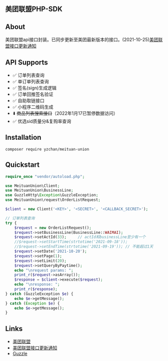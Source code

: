 美团联盟PHP-SDK
-----

## About

美团联盟api接口封装。已同步更新至美团最新版本的接口。(2021-10-25)[美团联盟接口更新通知](https://union.meituan.com/single/announcement/255)

## API Supports

- ✅ 订单列表查询
- ✅ 单订单列表查询
- ✅ 签名(sign)生成逻辑
- ✅ 订单回推签名验证
- ✅ 自助取链接口
- ✅ 小程序二维码生成
- ⬇️ ~~商品列表搜索接口~~（2022年1月17已暂停数据访问）
- ✅️ 优选sid质量分&复购率查询

## Installation

```shell
composer require yzchan/meituan-union
```

## Quickstart

```php
require_once "vendor/autoload.php";

use MeituanUnion\Client;
use MeituanUnion\BusinessLine;
use GuzzleHttp\Exception\GuzzleException;
use MeituanUnion\request\OrderListRequest;

$client = new Client('<KEY>', '<SECRET>', '<CALLBACK_SECRET>');

// 订单列表查询
try {
    $request = new OrderListRequest();
    $request->setBusinessLine(BusinessLine::WAIMAI);
    $request->setActId(33);     // actId和businessLine至少有一个
    //$request->setStartTime(strtotime('2021-09-18'));
    //$request->setEndTime(strtotime('2021-09-19')); // 不能超过1天
    $request->setDate('2021-10-20');
    $request->setPage(1);
    $request->setLimit(20);
    $request->setQueryByPaytime();
    echo "\nrequest params: ";
    print_r($request->asArray());
    $response = $client->execute($request);
    echo "\nresponse: ";
    print_r($response);
} catch (GuzzleException $e) {
    echo $e->getMessage();
} catch (Exception $e) {
    echo $e->getMessage();
}
```

## Links

- [美团联盟](https://union.meituan.com/)
- [美团联盟接口更新通知](https://union.meituan.com/single/announcement/255)
- [Guzzle](https://github.com/guzzle/guzzle)